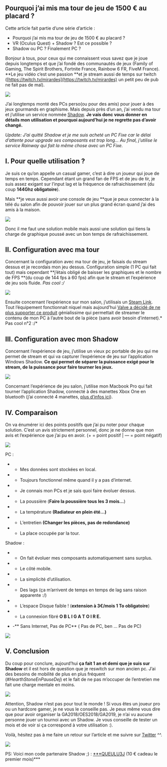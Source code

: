## Pourquoi j’ai mis ma tour de jeu de 1500 € au placard ?


Cette article fait partie d’une série d’article :
- Pourquoi j’ai mis ma tour de jeu de 1500 € au placard ?
- VR (Oculus Quest) + Shadow ? Est ce possible ?
- Shadow ou PC ? Finalement PC ?

Bonjour à tous, pour ceux qui me connaissent vous savez que je joue depuis longtemps et que j’ai fondé des communautés de jeux (Family of Gaming, The Spirit Brothers, Fortnite France, Rainbow 6 FR, FiveM France). 
**Le jeu vidéo c’est une passion **et je stream aussi de temps sur twitch ([https://twitch.tv/mirardes](https://twitch.tv/mirardes) un petit peu de pub ne fait pas de mal).

![](https://cdn.hashnode.com/res/hashnode/image/upload/v1619599256121/a0dWr0sF3.gif)

J’ai longtemps monté des PCs perso(ou pour des amis) pour jouer à des jeux gourmands en graphisme. Mais depuis près d’un an, j’ai vendu ma tour et j’utilise un service nommée [Shadow](https://shadow.tech/). **Je vais donc vous donner en détails mon utilisation et pourquoi aujourd’hui je ne regrette pas d’avoir changé.**

*Update: J’ai quitté Shadow et je me suis acheté un PC Fixe car le délai d’attente pour upgrade ses composants est trop long… Au final, j’utilise le service Rainway qui fait la même chose avec un PC Fixe.*

## I. Pour quelle utilisation ?

Je suis ce qu’on appelle un casual gamer, c’est à dire un joueur qui joue de temps en temps. Cependant étant un grand fan de FPS et de jeu de tir, je suis assez exigant sur l’input lag et la fréquence de rafraichissement (du coup **144Ghz obligatoire**).

Mais **je veux aussi avoir une console de jeu **que je peux connecter à la télé du salon afin de pouvoir jouer sur un plus grand écran quand j’ai des amis à la maison.

![](https://cdn.hashnode.com/res/hashnode/image/upload/v1619599258403/tLX4itR5N.gif)

Donc il me faut une solution mobile mais aussi une solution qui tiens la charge de graphique poussé avec un bon temps de rafraichissement.

## II. Configuration avec ma tour

Concernant la configuration avec ma tour de jeu, je faisais du stream dessus et je recordais mon jeu dessus. Configuration simple (1 PC qui fait tout) mais cependant **j’étais obligé de baisser les graphiques et le nombre de FPS **(du coup de 144 fps à 60 fps) afin que le stream et l’expérience de jeu sois fluide. *Pas cool :/*

![](https://cdn.hashnode.com/res/hashnode/image/upload/v1619599261104/g565avoa3.gif)

Ensuite concernant l’expérience sur mon salon, j’utilisais un [Steam Link](https://store.steampowered.com/app/353380/Steam_Link/?l=french). Tout l’équipement fonctionnait niquel mais aujourd’hui [Valve a décidé de ne plus supporter ce produit](https://www.numerama.com/pop-culture/440900-destocke-a-275-e-le-steam-link-de-valve-est-officiellement-mis-a-la-retraite.html) génialissime qui permettait de streamer le contenu de mon PC à l’autre bout de la pièce (sans avoir besoin d’internet).* Pas cool n°2 :/*

## III. Configuration avec mon Shadow

Concernant l’expérience de jeu, j’utilise un vieux pc portable de jeu qui me permet de stream et qui va capturer l’expérience de jeu sur l’application Windows Shadow. **Ce qui permet de séparer la puissance exigé pour le stream, de la puissance pour faire tourner les jeux.**

![](https://cdn.hashnode.com/res/hashnode/image/upload/v1619599263848/7ZmriLouu.gif)

Concernant l’expérience de jeu salon, j’utilise mon Macbook Pro qui fait tourner l’application Shadow, connecté à des manettes Xbox One en bluetooth (j’ai connecté 4 manettes, [plus d’infos ici](https://apple.stackexchange.com/questions/228960/is-there-a-limit-to-amount-of-bluetooth-devices-connected-to-a-macbook-pro)).

## IV. Comparaison

On va énumérer ici des points positifs que j’ai pu noter pour chaque solution. C’est un avis strictement personnel, donc je ne donne que mon avis et l’expérience que j’ai pu en avoir. (+ = point positif | — = point négatif)

![](https://cdn.hashnode.com/res/hashnode/image/upload/v1619599266533/gKi7f3Y_4.gif)

PC :

* + Mes données sont stockées en local.

* + Toujours fonctionnel même quand il y a pas d’internet.

* + Je connais mon PCs et je sais quoi faire évoluer dessus.

* - La poussière (**Faire la poussière tous les 3 mois…**)

* - La température **(Radiateur en plein été…)**

* - L’entretien **(Changer les pièces, pas de redondance)**

* - La place occupée par la tour.

Shadow :

* + On fait évoluer mes composants automatiquement sans surplus.

* + Le côté mobile.

* + La simplicité d’utilisation.

* - Des lags (ça m’arrivent de temps en temps de lag sans raison apparente :/)

* - L’espace Disque faible ! (**extension à 3€/mois 1 To obligatoire**)

* - La connexion fibré **O B L I G A T O I R E.**

* -** Sans Internet, Pas de PC** ( Pas de PC, ben … Pas de PC)

![](https://cdn.hashnode.com/res/hashnode/image/upload/v1619599268578/KzNxVD-Bm.gif)

## V. Conclusion

Du coup pour conclure, aujourd’hui **ça fait 1 an et demi que je suis sur Shadow** et il est hors de question que je reswitch sur mon ancien pc. J’ai des besoins de mobilité de plus en plus fréquent (*#HearthStoneEnPauseDej*) et le fait de ne pas m’occuper de l’entretien me fait une charge mentale en moins.

![](https://cdn.hashnode.com/res/hashnode/image/upload/v1619599270869/NfWQx4PAO.gif)

Attention, Shadow n’est pas pour tout le monde ! Si vous êtes un joueur pro ou un hardcore gamer, je ne vous le conseille pas. Je peux même vous dire que pour avoir organiser la GA2018/OES2018/GA2019, je n’ai vu aucune personne jouer un tournoi avec un Shadow. Je vous conseille de tester un mois et de voir si ça correspond à votre utilisation :).

Voilà, hésitez pas à me faire un retour sur l’article et me suivre sur [Twitter](https://twitter.com/qlaffont) ^^.

![](https://cdn.hashnode.com/res/hashnode/image/upload/v1619599273907/uNTIm3n-o.gif)

PS: Voici mon code partenaire Shadow ;) : [***QUEULU3J](https://shop.shadow.tech/invite/QUEULU3J) (10 € cadeau le premier mois)***